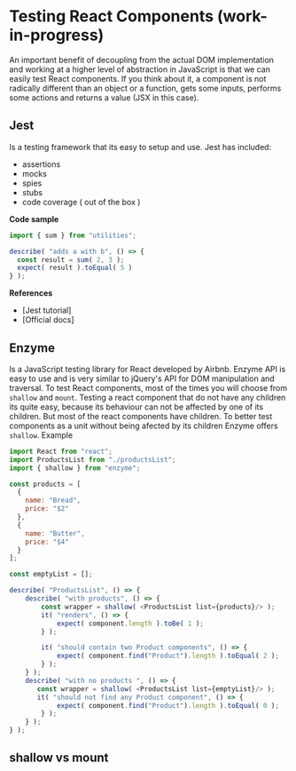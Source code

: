 # Testing React Components (work-in-progress)
An important benefit of decoupling from the actual DOM implementation and working at a higher level of abstraction in JavaScript is that we can easily test React components. If you think about it, a component is not radically different than an object or a function, gets some inputs, performs some actions and returns a value (JSX in this case). 

## Jest
Is a testing framework that its easy to setup and use.
Jest has included:
* assertions
* mocks
* spies
* stubs
* code coverage ( out of the box )

**Code sample**
```javascript
import { sum } from "utilities";

describe( "adds a with b", () => {
  const result = sum( 2, 3 );
  expect( result ).toEqual( 5 )
} );
```

**References**
* [Jest tutorial]
* [Official docs]

## Enzyme
Is a JavaScript testing library for React developed by Airbnb. Enzyme API is easy to use and is very similar to jQuery's API for DOM manipulation and traversal.
To test React components, most of the times you will choose from `shallow` and `mount`.
Testing a react component that do not have any children its quite easy, because its behaviour can not be affected by one of its children. But most of the react components have children. To better test components as a unit without being afected by its children Enzyme offers `shallow`.
Example
```javascript
import React from "react";
import ProductsList from "./productsList";
import { shallow } from "enzyme";

const products = [
  {
    name: "Bread",
    price: "$2"
  },
  {
    name: "Butter",
    price: "$4"
  }
];

const emptyList = [];

describe( "ProductsList", () => {
    describe( "with products", () => {
        const wrapper = shallow( <ProductsList list={products}/> );
        it( "renders", () => {
            expect( component.length ).toBe( 1 );
        } );

        it( "should contain two Product components", () => {
            expect( component.find("Product").length ).toEqual( 2 );
        } );
    } );
    describe( "with no products ", () => {
       const wrapper = shallow( <ProductsList list={emptyList}/> );
       it( "should not find any Product component", () => {
            expect( component.find("Product").length ).toEqual( 0 );
        } );
    } );
} );
```

## shallow vs mount
